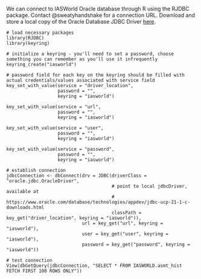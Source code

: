 We can connect to IASWorld Oracle database through R using the RJDBC package.  Contact @sweatyhandshake for a connection URL. Download and store a local copy of the Oracle Database JDBC Driver [here](https://www.oracle.com/database/technologies/appdev/jdbc-ucp-21-1-c-downloads.html).

```
# load necessary packages
library(RJDBC)
library(keyring)

# initialize a keyring - you'll need to set a password, choose something you can remember as you'll use it infrequently
keyring_create("iasworld")

# password field for each key on the keyring should be filled with actual credentials/values associated with service field
key_set_with_value(service = "driver_location",
                   password = "",
                   keyring = "iasworld")

key_set_with_value(service = "url",
                   password = "",
                   keyring = "iasworld")

key_set_with_value(service = "user",
                   password = "",
                   keyring = "iasworld")

key_set_with_value(service = "password",
                   password = "",
                   keyring = "iasworld")

# establish connection
jdbcConnection <- dbConnect(drv = JDBC(driverClass = "oracle.jdbc.OracleDriver",
                                       # point to local jdbcDriver, available at
                                       # https://www.oracle.com/database/technologies/appdev/jdbc-ucp-21-1-c-downloads.html
                                       classPath = key_get("driver_location", keyring = "iasworld")),
                            url = key_get("url", keyring = "iasworld"),
                            user = key_get("user", keyring = "iasworld"),
                            password = key_get("password", keyring = "iasworld"))

# test connection
View(dbGetQuery(jdbcConnection, "SELECT * FROM IASWORLD.asmt_hist FETCH FIRST 100 ROWS ONLY"))
```